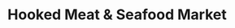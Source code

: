 ---
title: "Hooked Meat & Seafood Market"
url: /greenville/hooked-meat-and-seafood-market/
shop: butcher
---